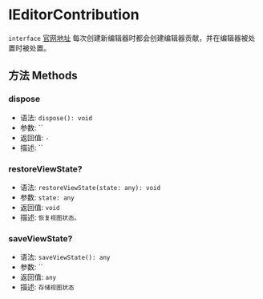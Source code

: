 # IEditorContribution
`interface` [官网地址](https://microsoft.github.io/monaco-editor/docs.html#interfaces/editor.IEditorContribution.html)
每次创建新编辑器时都会创建编辑器贡献，并在编辑器被处置时被处置。
## 方法 Methods
### dispose
+ 语法: `dispose(): void`
+ 参数: ``
+ 返回值: `-`
+ 描述: ``

### restoreViewState?
+ 语法: `restoreViewState(state: any): void`
+ 参数: `state: any`
+ 返回值: `void`
+ 描述: `恢复视图状态。`

### saveViewState?
+ 语法: `saveViewState(): any`
+ 参数: ``
+ 返回值: `any`
+ 描述: `存储视图状态`
